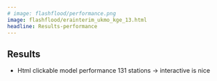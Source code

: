 ```yaml
---
# image: flashflood/performance.png
image: flashflood/erainterim_ukmo_kge_13.html
headline: Results-performance
---
```


## Results

- Html clickable model performance 131 stations -> interactive is nice​
